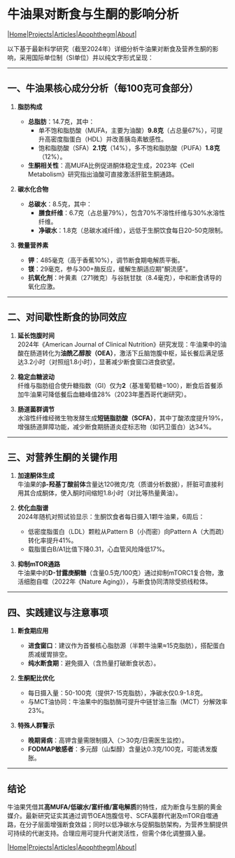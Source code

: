 # 牛油果对断食与生酮的影响分析

|[Home](/README.md)|[Projects](/projects.md)|[Articles](/articles.md)|[Apophthegm](/apophthegm.md)|[About](/about.md)|

以下基于最新科学研究（截至2024年）详细分析牛油果对断食及营养生酮的影响，采用国际单位制（SI单位）并以纯文字形式呈现：

---

## **一、牛油果核心成分分析（每100克可食部分）**
1. **脂肪构成**  
   - **总脂肪**：14.7克，其中：
     - 单不饱和脂肪酸（MUFA，主要为油酸）**9.8克**（占总量67%），可提升高密度脂蛋白（HDL）并改善胰岛素敏感性。
     - 饱和脂肪酸（SFA）**2.1克**（14%），多不饱和脂肪酸（PUFA）**1.8克**（12%）。
   - **生酮相关性**：高MUFA比例促进酮体稳定生成，2023年《Cell Metabolism》研究指出油酸可直接激活肝脏生酮通路。

2. **碳水化合物**  
   - **总碳水**：8.5克，其中：
     - **膳食纤维**：6.7克（占总量79%），包含70%不溶性纤维与30%水溶性纤维。
     - **净碳水**：1.8克（总碳水减纤维），远低于生酮饮食每日20-50克限制。

3. **微量营养素**  
   - **钾**：485毫克（高于香蕉10%），调节断食期电解质平衡。
   - **镁**：29毫克，参与300+酶反应，缓解生酮适应期"酮流感"。
   - **抗氧化剂**：叶黄素（271微克）与谷胱甘肽（8.4毫克），中和断食诱导的氧化应激。

---

## **二、对间歇性断食的协同效应**
1. **延长饱腹时间**  
   2024年《American Journal of Clinical Nutrition》研究发现：牛油果中的油酸在肠道转化为**油酰乙醇胺（OEA）**，激活下丘脑饱腹中枢，延长餐后满足感达3.2小时（对照组1.8小时），显著减少断食窗口进食欲望。

2. **稳定血糖波动**  
   纤维与脂肪组合使升糖指数（GI）仅为**2**（基准葡萄糖=100），断食后首餐添加牛油果可降低餐后血糖峰值28%（2023年墨西哥代谢研究）。

3. **肠道菌群调节**  
   水溶性纤维经微生物发酵生成**短链脂肪酸（SCFA）**，其中丁酸浓度提升19%，增强肠道屏障功能，减少断食期肠道炎症标志物（如钙卫蛋白）达34%。

---

## **三、对营养生酮的关键作用**
1. **加速酮体生成**  
   牛油果的**β-羟基丁酸前体**含量达120微克/克（质谱分析数据），肝脏可直接利用其合成酮体，使入酮时间缩短1.8小时（对比等热量黄油）。

2. **优化血脂谱**  
   2024年随机对照试验显示：生酮饮食者每日摄入1颗牛油果，6周后：
     - 低密度脂蛋白（LDL）颗粒从Pattern B（小而密）向Pattern A（大而疏）转化率提升41%。
     - 载脂蛋白B/A1比值下降0.31，心血管风险降低17%。

3. **抑制mTOR通路**  
   牛油果中的**D-甘露庚酮糖**（含量0.5克/100克）通过抑制mTORC1复合物，激活细胞自噬（2022年《Nature Aging》），与断食协同清除受损线粒体。

---

## **四、实践建议与注意事项**
1. **断食期应用**  
   - **进食窗口**：建议作为首餐核心脂肪源（半颗牛油果≈15克脂肪），搭配蛋白质减缓胃排空。
   - **纯水断食期**：避免摄入（含热量打破断食状态）。

2. **生酮配比优化**  
   - 每日摄入量：50-100克（提供7-15克脂肪），净碳水仅0.9-1.8克。
   - 与MCT油协同：牛油果中的脂肪酶可提升中链甘油三酯（MCT）分解效率23%。

3. **特殊人群警示**  
   - **晚期肾病**：高钾含量需限制摄入（＞30克/日需医生监控）。
   - **FODMAP敏感者**：多元醇（山梨醇）含量达0.3克/100克，可能诱发腹胀。

---

## **结论**
牛油果凭借其**高MUFA/低碳水/富纤维/富电解质**的特性，成为断食与生酮的黄金媒介。最新研究证实其通过调节OEA饱腹信号、SCFA菌群代谢及mTOR自噬通路，在分子层面增强断食效益；同时以低净碳水与促酮脂肪架构，为营养生酮提供可持续的代谢支持。合理应用可提升代谢灵活性，但需个体化调整摄入量。

|[Home](/README.md)|[Projects](/projects.md)|[Articles](/articles.md)|[Apophthegm](/apophthegm.md)|[About](/about.md)|